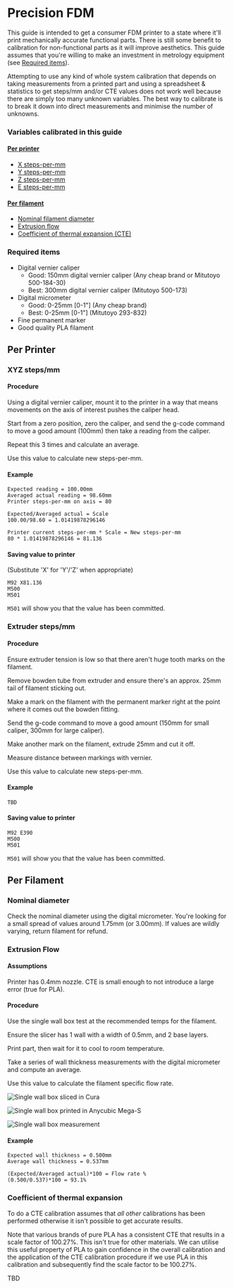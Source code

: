 # Precision FDM

This guide is intended to get a consumer FDM printer to a state where it'll print mechanically accurate functional parts. There is still some benefit to calibration for non-functional parts as it will improve aesthetics. This guide assumes that you're willing to make an investment in metrology equipment (see [Required items](#required-items)).

Attempting to use any kind of whole system calibration that depends on taking measurements from a printed part and using a spreadsheet & statistics to get steps/mm and/or CTE values does not work well because there are simply too many unknown variables. 
The best way to calibrate is to break it down into direct measurements and minimise the number of unknowns.

### Variables calibrated in this guide
#### [Per printer](#per-printer-1)
* [X steps-per-mm](#xyz-stepsmm)
* [Y steps-per-mm](#xyz-stepsmm)
* [Z steps-per-mm](#xyz-stepsmm)
* [E steps-per-mm](#extruder-stepsmm)

#### [Per filament](#per-filament-1)
* [Nominal filament diameter](#nominal-diameter)
* [Extrusion flow](#extrusion-flow)
* [Coefficient of thermal expansion (CTE)](#coefficient-of-thermal-expansion)

### Required items
* Digital vernier caliper
  * Good: 150mm digital vernier caliper (Any cheap brand or Mitutoyo 500-184-30)
  * Best: 300mm digital vernier caliper (Mitutoyo 500-173)
* Digital micrometer
  * Good: 0-25mm [0-1"] (Any cheap brand)
  * Best: 0-25mm [0-1"] (Mitutoyo 293-832)
* Fine permanent marker
* Good quality PLA filament


## Per Printer
### XYZ steps/mm 
#### Procedure
Using a digital vernier caliper, mount it to the printer in a way that means movements on the axis of interest pushes the caliper head.

Start from a zero position, zero the caliper, and send the g-code command to move a good amount (100mm) then take a reading from the caliper. 

Repeat this 3 times and calculate an average. 

Use this value to calculate new steps-per-mm.

#### Example
```
Expected reading = 100.00mm
Averaged actual reading = 98.60mm
Printer steps-per-mm on axis = 80

Expected/Averaged actual = Scale
100.00/98.60 = 1.01419878296146

Printer current steps-per-mm * Scale = New steps-per-mm
80 * 1.01419878296146 = 81.136
```

#### Saving value to printer

(Substitute 'X' for 'Y'/'Z' when appropriate)
```
M92 X81.136
M500
M501
```
`M501` will show you that the value has been committed.

### Extruder steps/mm
#### Procedure

Ensure extruder tension is low so that there aren't huge tooth marks on the filament.

Remove bowden tube from extruder and ensure there's an approx. 25mm tail of filament sticking out. 

Make a mark on the filament with the permanent marker right at the point where it comes out the bowden fitting. 

Send the g-code command to move a good amount (150mm for small caliper, 300mm for large caliper). 

Make another mark on the filament, extrude 25mm and cut it off. 

Measure distance between markings with vernier.

Use this value to calculate new steps-per-mm.

#### Example
````
TBD
````

#### Saving value to printer
```
M92 E390
M500
M501
```
`M501` will show you that the value has been committed.

## Per Filament

### Nominal diameter

Check the nominal diameter using the digital micrometer. You're looking for a small spread of values around 1.75mm (or 3.00mm). If values are wildly varying, return filament for refund.

### Extrusion Flow

#### Assumptions
Printer has 0.4mm nozzle.
CTE is small enough to not introduce a large error (true for PLA).

#### Procedure
Use the single wall box test at the recommended temps for the filament. 

Ensure the slicer has 1 wall with a width of 0.5mm, and 2 base layers. 

Print part, then wait for it to cool to room temperature. 

Take a series of wall thickness measurements with the digital micrometer and compute an average. 

Use this value to calculate the filament specific flow rate.

![Single wall box sliced in Cura](/image/Single%20wall%20box%20sliced.png?raw=true)

![Single wall box printed in Anycubic Mega-S](/image/Single%20wall%20box%20printed.jpg?raw=true)

![Single wall box measurement](/image/Single%20wall%20box%20measurement.jpg?raw=true)

#### Example
````
Expected wall thickness = 0.500mm
Average wall thickness = 0.537mm

(Expected/Averaged actual)*100 = Flow rate %
(0.500/0.537)*100 = 93.1%
````

### Coefficient of thermal expansion

To do a CTE calibration assumes that _all other_ calibrations has been performed otherwise it isn't possible to get accurate results. 

Note that various brands of pure PLA has a consistent CTE that results in a scale factor of 100.27%. This isn't true for other materials. We can utilise this useful property of PLA to gain confidence in the overall calibration and the application of the CTE calibration procedure if we use PLA in this calibration and subsequently find the scale factor to be 100.27%.

TBD

